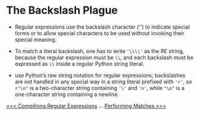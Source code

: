 # The Backslash Plague

- Regular expressions use the backslash character ('\') to indicate special forms or to allow special characters to be used without invoking their special meaning.

- To match a literal backslash, one has to write `'\\\\'` as the RE string, because the regular expression must be `\\`, and each backslash must be expressed as `\\` inside a regular Python string literal.

- use Python’s raw string notation for regular expressions; backslashes are not handled in any special way in a string literal prefixed with `'r'`, so `r"\n"` is a two-character string containing `'\'` and `'n'`, while `"\n"` is a one-character string containing a newline.

[<<< Compilinng Regular Expressions](101-CompilingRegularExpressions.md) ... [Performing Matches >>>](103-PerformingMatches.md)

